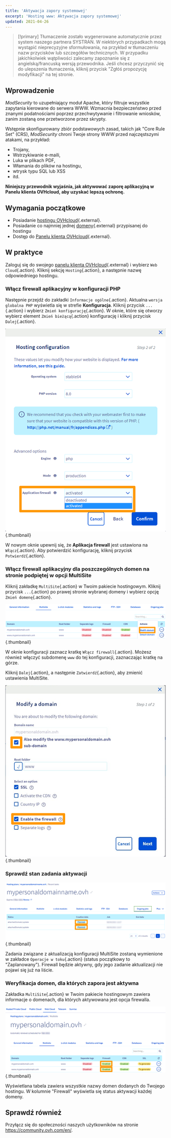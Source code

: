 ```yaml
---
title: 'Aktywacja zapory systemowej'
excerpt: 'Hosting www: Aktywacja zapory systemowej'
updated: 2021-04-26
---
```


> [!primary]
> Tłumaczenie zostało wygenerowane automatycznie przez system naszego partnera SYSTRAN. W niektórych przypadkach mogą wystąpić nieprecyzyjne sformułowania, na przykład w tłumaczeniu nazw przycisków lub szczegółów technicznych. W przypadku jakichkolwiek wątpliwości zalecamy zapoznanie się z angielską/francuską wersją przewodnika. Jeśli chcesz przyczynić się do ulepszenia tłumaczenia, kliknij przycisk "Zgłóś propozycję modyfikacji" na tej stronie.
>

## Wprowadzenie 

*ModSecurity* to uzupełniający moduł Apache, który filtruje wszystkie zapytania kierowane do serwera WWW. Wzmacnia bezpieczeństwo przed znanymi podatnościami poprzez przechwytywanie i filtrowanie wniosków, zanim zostaną one przetworzone przez skrypty.

Wstępnie skonfigurowany zbiór podstawowych zasad, takich jak "Core Rule Set" (CRS), *ModSecurity* chroni Twoje strony WWW przed najczęstszymi atakami, na przykład:

- Trojany,
- Wstrzykiwanie e-maili,
- Luka w plikach PDF,
- Włamania do plików na hostingu,
- wtrysk typu SQL lub XSS
- itd.

**Niniejszy przewodnik wyjaśnia, jak aktywować zaporę aplikacyjną w Panelu klienta OVHcloud, aby uzyskać lepszą ochronę.**

## Wymagania początkowe

- Posiadanie [hostingu OVHcloud](https://www.ovhcloud.com/pl/web-hosting/){.external}.
- Posiadanie co najmniej jednej [domeny](https://www.ovhcloud.com/pl/domains/){.external} przypisanej do hostingu
- Dostęp do [Panelu klienta OVHcloud](https://www.ovh.com/auth/?action=gotomanager&from=https://www.ovh.pl/&ovhSubsidiary=pl){.external}.

## W praktyce

Zaloguj się do swojego [panelu klienta OVHcloud](https://www.ovh.com/auth/?action=gotomanager&from=https://www.ovh.pl/&ovhSubsidiary=pl){.external} i wybierz `Web Cloud`{.action}. Kliknij sekcję `Hosting`{.action}, a następnie nazwę odpowiedniego hostingu.

### Włącz firewall aplikacyjny w konfiguracji PHP

Następnie przejdź do zakładki `Informacje ogólne`{.action}. Aktualna `wersja globalna PHP` wyświetla się w strefie **Konfiguracja**. Kliknij przycisk `...`{.action} i wybierz `Zmień konfigurację`{.action}. W oknie, które się otworzy wybierz element `Zmień bieżącą`{.action} konfigurację i kliknij przycisk `Dalej`{.action}.

![managephpconfig](images/manage-php-config.png){.thumbnail}

W nowym oknie upewnij się, że **Aplikacja firewall** jest ustawiona na `Włącz`{.action}. Aby potwierdzić konfigurację, kliknij przycisk `Potwierdź`{.action}.

### Włącz firewall aplikacyjny dla poszczególnych domen na stronie podpiętej w opcji MultiSite

Kliknij zakładkę `MultiSite`{.action} w Twoim pakiecie hostingowym. Kliknij przycisk `...`{.action} po prawej stronie wybranej domeny i wybierz opcję `Zmień domenę`{.action}.

![zapalenie skóry](images/firewall-modify-multisite.png){.thumbnail}

W oknie konfiguracji zaznacz kratkę `Włącz firewall`{.action}. Możesz również włączyć subdomenę `www` do tej konfiguracji, zaznaczając kratkę na górze.

Kliknij `Dalej`{.action}, a następnie `Zatwierdź`{.action}, aby zmienić ustawienia MultiSite.

![modyfydomain](images/firewall-modify-domain.png){.thumbnail}

### Sprawdź stan zadania aktywacji

![zarządzanie w trakcie](images/firewal-ongoing-jobs.png){.thumbnail}

Zadania związane z aktualizacją konfiguracji MultiSite zostaną wymienione w zakładce `Operacje w toku`{.action} (status początkowy to "Zaplanowany"). Firewall będzie aktywny, gdy jego zadanie aktualizacji nie pojawi się już na liście.

### Weryfikacja domen, dla których zapora jest aktywna

Zakładka `MultiSite`{.action} w Twoim pakiecie hostingowym zawiera informacje o domenach, dla których aktywowana jest opcja firewalla.

![gerageenabled](images/firewall-enabled-multisite.png){.thumbnail}

Wyświetlana tabela zawiera wszystkie nazwy domen dodanych do Twojego hostingu. W kolumnie "Firewall" wyświetla się status aktywacji każdej domeny.

## Sprawdź również

Przyłącz się do społeczności naszych użytkowników na stronie <https://community.ovh.com/en/>.
